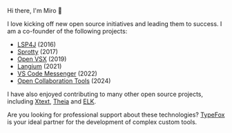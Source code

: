 Hi there, I'm Miro 👋

I love kicking off new open source initiatives and leading them to success. I am a co-founder of the following projects:

 * [LSP4J](https://github.com/eclipse-lsp4j/lsp4j) (2016)
 * [Sprotty](https://github.com/eclipse-sprotty/sprotty) (2017)
 * [Open VSX](https://github.com/eclipse/openvsx) (2019)
 * [Langium](https://github.com/eclipse-langium/langium) (2021)
 * [VS Code Messenger](https://github.com/TypeFox/vscode-messenger) (2022)
 * [Open Collaboration Tools](https://github.com/eclipse-oct/open-collaboration-tools) (2024)

I have also enjoyed contributing to many other open source projects, including [Xtext](https://github.com/eclipse-xtext/xtext), [Theia](https://github.com/eclipse-theia/theia) and [ELK](https://github.com/eclipse/elk).

Are you looking for professional support about these technologies? [TypeFox](https://www.typefox.io) is your ideal partner for the development of complex custom tools.
